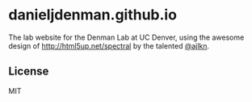 # danieljdenman.github.io

The lab website for the Denman Lab at UC Denver, using the awesome design of http://html5up.net/spectral by
the talented [@ajlkn](http://twitter.com/ajlkn).

## License
MIT

